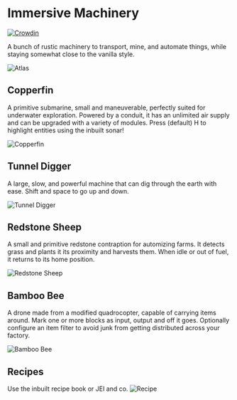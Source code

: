 # Immersive Machinery

[![Crowdin](https://badges.crowdin.net/immersive-collection/localized.svg)](https://crowdin.com/project/immersive-collection)

A bunch of rustic machinery to transport, mine, and automate things, while staying somewhat close to the vanilla style.

![Atlas](https://api.rk.conczin.net/mcr/atlas?minecraft_version=1.20.1&locations=%23immersive_machinery%3Arecipes&dependencies=https%3A%2F%2Fgithub.com%2FLuke100000%2FImmersiveAircraft%3Bhttps%3A%2F%2Fgithub.com%2FLuke100000%2FImmersiveMachinery&resolution=32&background=fancy&row_size=9&_c=1)

## Copperfin

A primitive submarine, small and maneuverable, perfectly suited for underwater exploration.
Powered by a conduit, it has an unlimited air supply and can be upgraded with a variety of modules.
Press (default) H to highlight entities using the inbuilt sonar!

![Copperfin](https://cdn.conczin.net/cdn-cgi/image/fit=scale-down,w=1920,f=auto,q=90/https://cdn.conczin.net/immersive_machinery/copperfin.png)

## Tunnel Digger

A large, slow, and powerful machine that can dig through the earth with ease.
Shift and space to go up and down.

![Tunnel Digger](https://cdn.conczin.net/cdn-cgi/image/fit=scale-down,w=1920,f=auto,q=90/https://cdn.conczin.net/immersive_machinery/tunnel_digger.png)

## Redstone Sheep

A small and primitive redstone contraption for automizing farms.
It detects grass and plants it its proximity and harvests them.
When idle or out of fuel, it returns to its home position.

![Redstone Sheep](https://cdn.conczin.net/cdn-cgi/image/fit=scale-down,w=1920,f=auto,q=90/https://cdn.conczin.net/immersive_machinery/redstone_sheep.png)

## Bamboo Bee

A drone made from a modified quadrocopter, capable of carrying items around.
Mark one or more blocks as input, output and off it goes.
Optionally configure an item filter to avoid junk from getting distributed across your factory.

![Bamboo Bee](https://cdn.conczin.net/cdn-cgi/image/fit=scale-down,w=1920,f=auto,q=90/https://cdn.conczin.net/immersive_machinery/bambobee.png)

## Recipes

Use the inbuilt recipe book or JEI and co.
![Recipe](https://api.rk.conczin.net/mcr/recipes?minecraft_version=1.20.1&locations=immersive_machinery%3A.*&dependencies=https%3A%2F%2Fgithub.com%2FLuke100000%2FImmersiveAircraft%3Bhttps%3A%2F%2Fgithub.com%2FLuke100000%2FImmersiveMachinery&resolution=32&animated=false&&row_width=512)